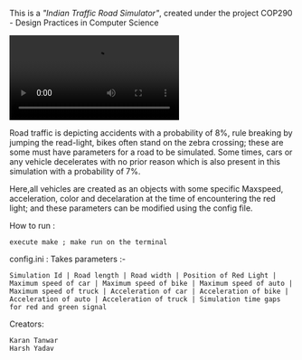 This is a *"Indian Traffic Road Simulator"*, created under the project COP290 - Design Practices in Computer Science

![Output Sample](https://github.com/CRekkaran/Design-Practices-COP290/blob/master/Road%20Traffic%20Simulation/demo/simulationTraffic_final.mkv)

Road traffic is depicting accidents with a probability of 8%, rule breaking by jumping the read-light, bikes often stand on the zebra crossing; these are some must have parameters for a road to be simulated. Some times, cars or any vehicle decelerates with no prior reason which is also present in this simulation with a probability of 7%.

Here,all vehicles are created as an objects with some specific Maxspeed, acceleration, color and decelaration at the time of encountering the red light; and these parameters can be modified using the config file.

How to run : 
	
	execute make ; make run on the terminal

config.ini : 
	Takes parameters :- 
	
	Simulation Id | Road length | Road width | Position of Red Light | Maximum speed of car | Maximum speed of bike | Maximum speed of auto | Maximum speed of truck | Acceleration of car | Acceleration of bike | Acceleration of auto | Acceleration of truck | Simulation time gaps for red and green signal

Creators:
	
	Karan Tanwar
	Harsh Yadav
